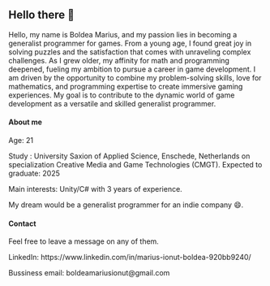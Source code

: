 <H2>Hello there 👋</H2>

Hello, my name is Boldea Marius, and my passion lies in becoming a generalist programmer for games. From a young age, I found great joy in solving puzzles and the satisfaction that comes with unraveling complex challenges. As I grew older, my affinity for math and programming deepened, fueling my ambition to pursue a career in game development. I am driven by the opportunity to combine my problem-solving skills, love for mathematics, and programming expertise to create immersive gaming experiences. My goal is to contribute to the dynamic world of game development as a versatile and skilled generalist programmer.
<H4>About me</H4>
Age: 21 </p>
Study : University Saxion of Applied Science, Enschede, Netherlands on specialization Creative Media and Game Technologies (CMGT). Expected to graduate: 2025  </p>

Main interests: Unity/C# with 3 years of experience. </p>
My dream would be a generalist programmer for an indie company 😄.

<H4>Contact</H4>
Feel free to leave a message on any of them.</p>
LinkedIn: https://www.linkedin.com/in/marius-ionut-boldea-920bb9240/</p>
Bussiness email: boldeamariusionut@gmail.com

<!---
Yukki16/Yukki16 is a ✨ special ✨ repository because its `README.md` (this file) appears on your GitHub profile.
You can click the Preview link to take a look at your changes.
--->
